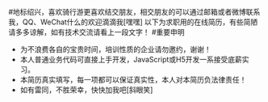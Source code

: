 #地标绍兴，喜欢骑行游更喜欢结交朋友，相交朋友的可以通过邮箱或者微博联系我，QQ、WeChat什么的欢迎滴滴我[嘿嘿]
以下为求职用的在线简历，有些简陋请多多谅解，如有技术交流请看上一段文字！
#重要申明
- 为不浪费各自的宝贵时间，培训性质的企业请勿邀约，谢谢！
- 本人普通业务代码可直接上手开发，JavaScript或H5开发一系接受底薪实习。
- 本简历真实填写，每一项都可以保证真实性，本人对本简历负法律责任！
- 如有雷同，不胜荣幸，快快加我吧[斜眼笑]


